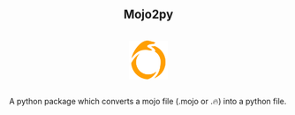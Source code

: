 <h2 align="center"> Mojo2py</h2>
<br>
  <div class="examples" id="examples" display="flex"  align="center">
<img align="center" src="mojo2py.png" height="70" width="70"></img>
  </div>
<br>
<p>A python package which converts a mojo file (.mojo or .🔥) into a python file.</p>
